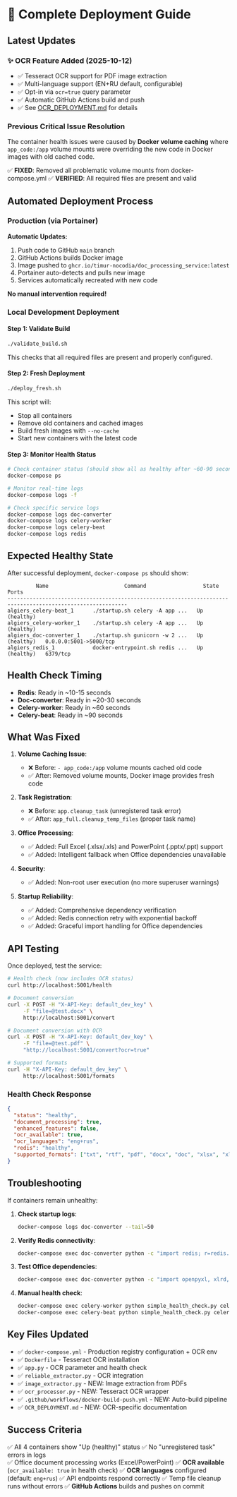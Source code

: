 # 🚀 Complete Deployment Guide

## Latest Updates

### ✨ OCR Feature Added (2025-10-12)
- ✅ Tesseract OCR support for PDF image extraction
- ✅ Multi-language support (EN+RU default, configurable)
- ✅ Opt-in via `ocr=true` query parameter
- ✅ Automatic GitHub Actions build and push
- ✅ See [OCR_DEPLOYMENT.md](OCR_DEPLOYMENT.md) for details

### Previous Critical Issue Resolution

The container health issues were caused by **Docker volume caching** where `app_code:/app` volume mounts were overriding the new code in Docker images with old cached code.

✅ **FIXED**: Removed all problematic volume mounts from docker-compose.yml
✅ **VERIFIED**: All required files are present and valid

## Automated Deployment Process

### Production (via Portainer)

**Automatic Updates:**
1. Push code to GitHub `main` branch
2. GitHub Actions builds Docker image
3. Image pushed to `ghcr.io/timur-nocodia/doc_processing_service:latest`
4. Portainer auto-detects and pulls new image
5. Services automatically recreated with new code

**No manual intervention required!**

### Local Development Deployment

#### Step 1: Validate Build
```bash
./validate_build.sh
```
This checks that all required files are present and properly configured.

#### Step 2: Fresh Deployment
```bash
./deploy_fresh.sh
```
This script will:
- Stop all containers
- Remove old containers and cached images
- Build fresh images with `--no-cache`
- Start new containers with the latest code

#### Step 3: Monitor Health Status
```bash
# Check container status (should show all as healthy after ~60-90 seconds)
docker-compose ps

# Monitor real-time logs
docker-compose logs -f

# Check specific service logs
docker-compose logs doc-converter
docker-compose logs celery-worker
docker-compose logs celery-beat
docker-compose logs redis
```

## Expected Healthy State

After successful deployment, `docker-compose ps` should show:

```
         Name                        Command                  State                    Ports                  
------------------------------------------------------------------------------------------------------------
algiers_celery-beat_1      ./startup.sh celery -A app ...   Up (healthy)                                   
algiers_celery-worker_1    ./startup.sh celery -A app ...   Up (healthy)                                   
algiers_doc-converter_1    ./startup.sh gunicorn -w 2 ...   Up (healthy)   0.0.0.0:5001->5000/tcp         
algiers_redis_1            docker-entrypoint.sh redis ...   Up (healthy)   6379/tcp                        
```

## Health Check Timing

- **Redis**: Ready in ~10-15 seconds
- **Doc-converter**: Ready in ~20-30 seconds  
- **Celery-worker**: Ready in ~60 seconds
- **Celery-beat**: Ready in ~90 seconds

## What Was Fixed

1. **Volume Caching Issue**:
   - ❌ Before: `- app_code:/app` volume mounts cached old code
   - ✅ After: Removed volume mounts, Docker image provides fresh code

2. **Task Registration**:
   - ❌ Before: `app.cleanup_task` (unregistered task error)
   - ✅ After: `app_full.cleanup_temp_files` (proper task name)

3. **Office Processing**:
   - ✅ Added: Full Excel (.xlsx/.xls) and PowerPoint (.pptx/.ppt) support
   - ✅ Added: Intelligent fallback when Office dependencies unavailable

4. **Security**:
   - ✅ Added: Non-root user execution (no more superuser warnings)

5. **Startup Reliability**:
   - ✅ Added: Comprehensive dependency verification
   - ✅ Added: Redis connection retry with exponential backoff
   - ✅ Added: Graceful import handling for Office dependencies

## API Testing

Once deployed, test the service:

```bash
# Health check (now includes OCR status)
curl http://localhost:5001/health

# Document conversion
curl -X POST -H "X-API-Key: default_dev_key" \
     -F "file=@test.docx" \
     http://localhost:5001/convert

# Document conversion with OCR
curl -X POST -H "X-API-Key: default_dev_key" \
     -F "file=@test.pdf" \
     "http://localhost:5001/convert?ocr=true"

# Supported formats
curl -H "X-API-Key: default_dev_key" \
     http://localhost:5001/formats
```

### Health Check Response
```json
{
  "status": "healthy",
  "document_processing": true,
  "enhanced_features": false,
  "ocr_available": true,
  "ocr_languages": "eng+rus",
  "redis": "healthy",
  "supported_formats": ["txt", "rtf", "pdf", "docx", "doc", "xlsx", "xls", "pptx"]
}
```

## Troubleshooting

If containers remain unhealthy:

1. **Check startup logs**:
   ```bash
   docker-compose logs doc-converter --tail=50
   ```

2. **Verify Redis connectivity**:
   ```bash
   docker-compose exec doc-converter python -c "import redis; r=redis.Redis(host='redis'); print(r.ping())"
   ```

3. **Test Office dependencies**:
   ```bash
   docker-compose exec doc-converter python -c "import openpyxl, xlrd, pandas; from pptx import Presentation; print('OK')"
   ```

4. **Manual health check**:
   ```bash
   docker-compose exec celery-worker python simple_health_check.py celery-worker
   docker-compose exec celery-beat python simple_health_check.py celery-beat
   ```

## Key Files Updated

- ✅ `docker-compose.yml` - Production registry configuration + OCR env
- ✅ `Dockerfile` - Tesseract OCR installation
- ✅ `app.py` - OCR parameter and health check
- ✅ `reliable_extractor.py` - OCR integration
- ✅ `image_extractor.py` - NEW: Image extraction from PDFs
- ✅ `ocr_processor.py` - NEW: Tesseract OCR wrapper
- ✅ `.github/workflows/docker-build-push.yml` - NEW: Auto-build pipeline
- ✅ `OCR_DEPLOYMENT.md` - NEW: OCR-specific documentation

## Success Criteria

✅ All 4 containers show "Up (healthy)" status
✅ No "unregistered task" errors in logs  
✅ Office document processing works (Excel/PowerPoint)
✅ **OCR available** (`ocr_available: true` in health check)
✅ **OCR languages** configured (default: `eng+rus`)
✅ API endpoints respond correctly
✅ Temp file cleanup runs without errors
✅ **GitHub Actions** builds and pushes on commit